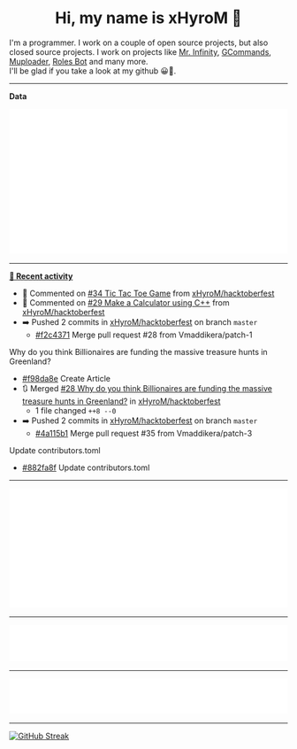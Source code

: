 <p align="center">
    <!-- <img src="https://avatars.githubusercontent.com/u/56601352" width="192" alt="hyro's pfp" /> -->
    <h1 align="center">Hi, my name is xHyroM 👋</h1>
</p>

I'm a programmer. I work on a couple of open source projects, but also closed source projects. I work on projects like [Mr. Infinity](https://discord.com/oauth2/authorize?client_id=720321585625694239&scope=bot%20applications.commands&permissions=8&redirect_uri=https://blobs.gq/imanager&prompt=consent&response_type=code), [GCommands](https://github.com/Garlic-Team/GCommands), [Muploader](https://github.com/xHyroM/Muploader), [Roles Bot](https://github.com/xHyroM/roles-bot) and many more.  
I'll be glad if you take a look at my github 😀👀.

___
**Data**

<img src="https://github.com/xHyroM/xHyroM/blob/master/.cache/base.svg">

___

**[📰 Recent activity](https://github.com/xHyroM)**
* 💬 Commented on [#34 Tic Tac Toe Game](https://github.com/xHyroM/hacktoberfest/issues/34) from [xHyroM/hacktoberfest](https://github.com/xHyroM/hacktoberfest)
* 💬 Commented on [#29 Make a Calculator using C++](https://github.com/xHyroM/hacktoberfest/issues/29) from [xHyroM/hacktoberfest](https://github.com/xHyroM/hacktoberfest)
* ➡️ Pushed 2 commits in [xHyroM/hacktoberfest](https://github.com/xHyroM/hacktoberfest) on branch `master`
  * [#f2c4371](https://github.com/xHyroM/hacktoberfest/commit/f2c4371) Merge pull request #28 from Vmaddikera/patch-1

Why do you think Billionaires are funding the massive treasure hunts in Greenland?
  * [#f98da8e](https://github.com/xHyroM/hacktoberfest/commit/f98da8e) Create Article
* 🔃 Merged [#28 Why do you think Billionaires are funding the massive treasure hunts in Greenland?](https://github.com/xHyroM/hacktoberfest/pull/28) in [xHyroM/hacktoberfest](https://github.com/xHyroM/hacktoberfest)
  * 1 file changed `++8 --0`
* ➡️ Pushed 2 commits in [xHyroM/hacktoberfest](https://github.com/xHyroM/hacktoberfest) on branch `master`
  * [#4a115b1](https://github.com/xHyroM/hacktoberfest/commit/4a115b1) Merge pull request #35 from Vmaddikera/patch-3

Update contributors.toml
  * [#882fa8f](https://github.com/xHyroM/hacktoberfest/commit/882fa8f) Update contributors.toml


___

<img src="https://github.com/xHyroM/xHyroM/blob/master/.cache/isocalendar.svg">

___

<img src="https://github.com/xHyroM/xHyroM/blob/master/.cache/languages.svg">

___

<img src="https://github.com/xHyroM/xHyroM/blob/master/.cache/achievements.svg">

___

[![GitHub Streak](https://github-readme-streak-stats.herokuapp.com?user=xHyroM&theme=dark&hide_border=true&date_format=M%20j%5B%2C%20Y%5D)](https://git.io/streak-stats)

